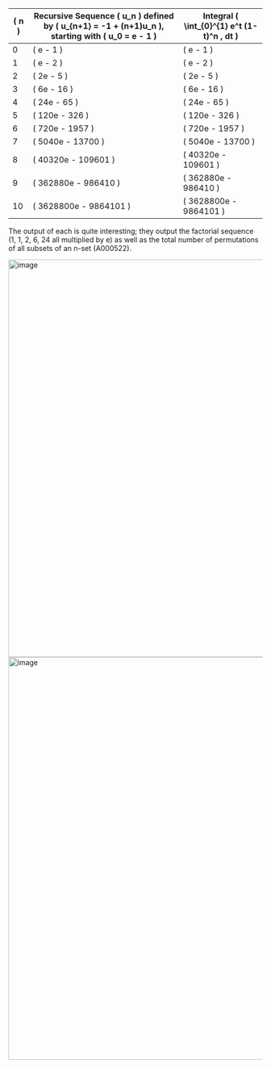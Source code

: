 
| \( n \) | Recursive Sequence \( u_n \) defined by \( u_{n+1} = -1 + (n+1)u_n \), starting with \( u_0 = e - 1 \) | Integral \( \int_{0}^{1} e^t (1-t)^n \, dt \) |
|---------|------------------------------------------------------------------------------------------------------|-------------------------------------------------|
| 0       | \( e - 1 \)                                                                                         | \( e - 1 \)                                     |
| 1       | \( e - 2 \)                                                                                         | \( e - 2 \)                                     |
| 2       | \( 2e - 5 \)                                                                                        | \( 2e - 5 \)                                    |
| 3       | \( 6e - 16 \)                                                                                       | \( 6e - 16 \)                                   |
| 4       | \( 24e - 65 \)                                                                                      | \( 24e - 65 \)                                  |
| 5       | \( 120e - 326 \)                                                                                    | \( 120e - 326 \)                                |
| 6       | \( 720e - 1957 \)                                                                                   | \( 720e - 1957 \)                               |
| 7       | \( 5040e - 13700 \)                                                                                 | \( 5040e - 13700 \)                             |
| 8       | \( 40320e - 109601 \)                                                                               | \( 40320e - 109601 \)                           |
| 9       | \( 362880e - 986410 \)                                                                              | \( 362880e - 986410 \)                          |
| 10      | \( 3628800e - 9864101 \)                                                                            | \( 3628800e - 9864101 \)                        |


The output of each is quite interesting; they output the factorial sequence (1, 1, 2, 6, 24 all multiplied by e) as well as the total number of permutations of all subsets of an n-set (A000522).

<img width="788" alt="image" src="https://github.com/jconorgrogan/Interesting-Combinatorial-Integral-equivalence-/assets/130090573/da135b75-0681-4d4f-b26b-12bba18f3a9e">

<img width="798" alt="image" src="https://github.com/jconorgrogan/Interesting-Combinatorial-Integral-equivalence-/assets/130090573/9488abd3-9778-4901-b758-983b53342996">
